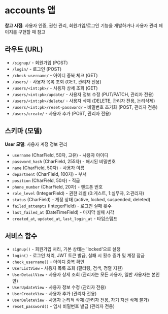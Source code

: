 # accounts 앱

**참고 시점**: 사용자 인증, 권한 관리, 회원가입/로그인 기능을 개발하거나 사용자 관리 페이지를 구현할 때 참고

## 라우트 (URL)
- `/signup/` - 회원가입 (POST)
- `/login/` - 로그인 (POST)
- `/check-username/` - 아이디 중복 체크 (GET)
- `/users/` - 사용자 목록 조회 (GET, 관리자 전용)
- `/users/<int:pk>/` - 사용자 상세 조회 (GET)
- `/users/<int:pk>/update/` - 사용자 정보 수정 (PUT/PATCH, 관리자 전용)
- `/users/<int:pk>/delete/` - 사용자 삭제 (DELETE, 관리자 전용, 논리삭제)
- `/users/<int:pk>/reset-password/` - 비밀번호 초기화 (POST, 관리자 전용)
- `/users/create/` - 사용자 추가 (POST, 관리자 전용)

## 스키마 (모델)
**User 모델**: 사용자 계정 정보 관리
- `username` (CharField, 50자, 고유) - 사용자 아이디
- `password_hash` (CharField, 255자) - 해시된 비밀번호
- `name` (CharField, 50자) - 사용자 이름
- `department` (CharField, 100자) - 부서
- `position` (CharField, 50자) - 직급
- `phone_number` (CharField, 20자) - 핸드폰 번호
- `role_level` (IntegerField) - 권한 레벨 (0:게스트, 1:실무자, 2:관리자)
- `status` (CharField) - 계정 상태 (active, locked, suspended, deleted)
- `failed_attempts` (IntegerField) - 로그인 실패 횟수
- `last_failed_at` (DateTimeField) - 마지막 실패 시각
- `created_at`, `updated_at`, `last_login_at` - 타임스탬프

## 서비스 함수
- `signup()` - 회원가입 처리, 기본 상태는 'locked'으로 설정
- `login()` - 로그인 처리, JWT 토큰 발급, 실패 시 횟수 증가 및 계정 잠금
- `check_username()` - 아이디 중복 확인
- `UserListView` - 사용자 목록 조회 (필터링, 검색, 정렬 지원)
- `UserDetailView` - 사용자 상세 조회 (관리자는 모든 사용자, 일반 사용자는 본인만)
- `UserUpdateView` - 사용자 정보 수정 (관리자 전용)
- `UserCreateView` - 사용자 추가 (관리자 전용)
- `UserDeleteView` - 사용자 논리적 삭제 (관리자 전용, 자기 자신 삭제 불가)
- `reset_password()` - 임시 비밀번호 발급 (관리자 전용)
